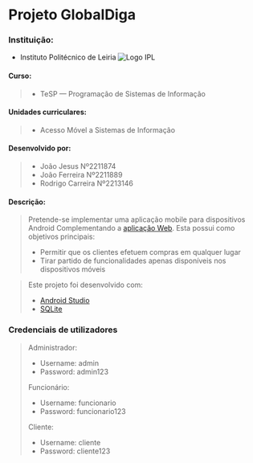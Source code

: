 # Projeto GlobalDiga

### Instituição:

- Instituto Politécnico de Leiria
  ![Logo IPL](https://www.ipleiria.pt/wp-content/uploads/2022/04/estg_h.svg)

#### Curso:

> - TeSP — Programação de Sistemas de Informação

#### Unidades curriculares:

> - Acesso Móvel a Sistemas de Informação

#### Desenvolvido por:

> - João Jesus Nº2211874
> - João Ferreira Nº2211889
> - Rodrigo Carreira Nº2213146

#### Descrição:

> Pretende-se implementar uma aplicação mobile para dispositivos Android
> Complementando a [aplicação Web](https://github.com/RFCarreira33/PSI_PLSI_22-23).
> Esta possui como objetivos principais:
>
> - Permitir que os clientes efetuem compras em qualquer lugar
> - Tirar partido de funcionalidades apenas disponíveis nos dispositivos móveis

> Este projeto foi desenvolvido com:
>
> - [Android Studio](https://developer.android.com/)
> - [SQLite](https://www.sqlite.org/)

### Credenciais de utilizadores

> Administrador:
>
> - Username: admin
> - Password: admin123
>
> Funcionário:
>
> - Username: funcionario
> - Password: funcionario123
>
> Cliente:
>
> - Username: cliente
> - Password: cliente123
